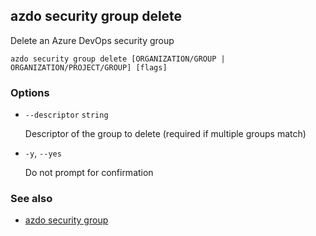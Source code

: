 ## azdo security group delete
Delete an Azure DevOps security group
```
azdo security group delete [ORGANIZATION/GROUP | ORGANIZATION/PROJECT/GROUP] [flags]
```
### Options


* `--descriptor` `string`

	Descriptor of the group to delete (required if multiple groups match)

* `-y`, `--yes`

	Do not prompt for confirmation


### See also

* [azdo security group](./azdo_security_group.md)
